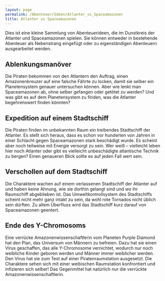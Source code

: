 ```yaml
---
layout: page
permalink: /Abenteuer/Ideen/Atlanter_vs_Spaceamazonen
title: Atlanter vs Spaceamazonen
---
```




Dies ist eine kleine Sammlung von Abenteuerideen, die im Dunstkreis der Atlanter und Spaceamazonen spielen. Sie können entweder in bestehende Abenteuer als Nebenstrang eingefügt oder zu eigenständigen Abenteuern ausgearbeitet werden.

## Ablenkungsmanöver

Die Piraten bekommen von den Atlantern den Auftrag, einen Amazonenkreuzer auf eine falsche Fährte zu locken, damit sie selber ein Planetensystem genauer untersuchen können. Aber wie lenkt man Spaceamazonen ab, ohne selber gefangen oder getötet zu werden? Und was gibt es auf dem Planetensystem zu finden, was die Atlanter begehrenswert finden könnten?

## Expedition auf einem Stadtschiff

Die Piraten finden im unbekannten Raum ein treibendes Stadtschiff der Atlanter. Es stellt sich heraus, dass es schon vor hunderten von Jahren in einer Schlacht gegen Spaceamazonen stark beschädigt wurde. Es scheint aber noch teilweise mit Energie versorgt zu sein. Wer weiß – vielleicht leben hier noch Atlanter oder gibt es vielleicht unbeschädigte atlantische Technik zu bergen? Einen genaueren Blick sollte es auf jeden Fall wert sein.

## Verschollen auf dem Stadtschiff

Die Charaktere wachen auf einem verlassenen Stadtschiff der Atlanter auf und haben keine Ahnung, wie sie dorthin gelangt sind und wo ihr Raumschiff abgeblieben ist. Das Umweltkontrollsystem des Stadtschiffs scheint nicht mehr ganz intakt zu sein, da wohl rote Tornados nicht üblich sein dürften. Zu allem Überfluss wird das Stadtschiff kurz darauf von Spaceamazonen geentert.

## Ende des Y-Chromosoms

Eine verrücke Amazonenwissenschaftlerin vom Planeten Purple Diamond hat den Plan, das Universum von Männern zu befreien. Dazu hat sie einen Virus geschaffen, das alle Y-Chromosome vernichtet, wodurch nur noch weibliche Kinder geboren werden und Männer immer weiblicher werden. Den Virus hat sie zum Test auf einer Piratenraumstation ausgesetzt. Die Charaktere sehen sich mit einer weibischen Raumstation konfrontiert und infizieren sich selber! Das Gegenmittel hat natürlich nur die verrückte Amazonenwissenschaftlerin.
